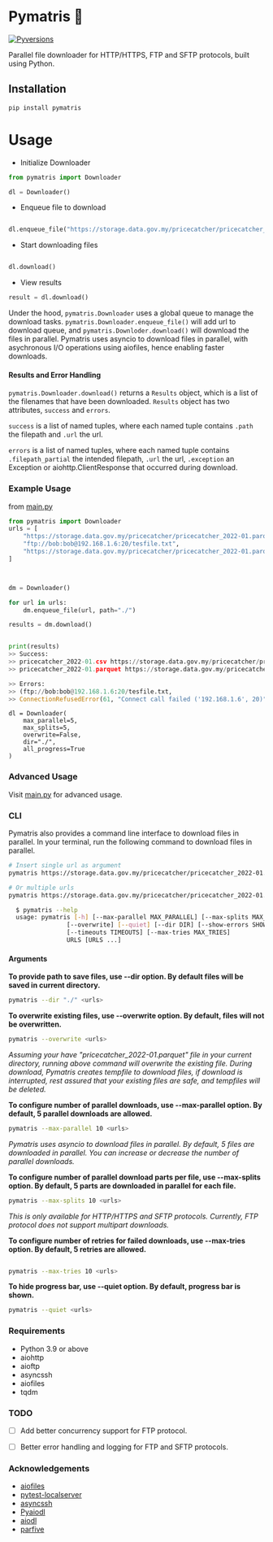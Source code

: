 # Pymatris 📂


[![Pyversions](https://img.shields.io/pypi/pyversions/pymatris.svg?style=flat-square)](https://pypi.python.org/pypi/pymatris)

Parallel file downloader for HTTP/HTTPS, FTP and SFTP protocols, built using Python.


## Installation

```
pip install pymatris
```

#  Usage

* Initialize Downloader
```python
from pymatris import Downloader

dl = Downloader()
```
* Enqueue file to download
```python

dl.enqueue_file("https://storage.data.gov.my/pricecatcher/pricecatcher_2022-01.parquet", path="./")

```

* Start downloading files
```python

dl.download()

```

* View results
```python
result = dl.download()
```



Under the hood, `pymatris.Downloader` uses a global queue to manage the download tasks. `pymatris.Downloader.enqueue_file()` will add url to download queue, and `pymatris.Downloder.download()` will download the files in parallel. Pymatris uses asyncio to download files in parallel, with asychronous I/O operations using aiofiles, hence enabling faster downloads.


#### Results and Error Handling
`pymatris.Downloader.download()` returns a `Results` object, which is a list of the filenames that have been downloaded. `Results` object has two attributes, `success` and `errors`. 

`success` is a list of named tuples, where each named tuple contains `.path` the filepath and `.url` the url. 

`errors` is a list of named tuples, where each named tuple contains `.filepath_partial` the intended filepath, `.url` the url, `.exception` an Exception or aiohttp.ClientResponse that occurred during download.


### Example Usage

from [main.py](https://github.com/zhuolisam/pymatris/blob/main/main.py)

```python
from pymatris import Downloader
urls = [
    "https://storage.data.gov.my/pricecatcher/pricecatcher_2022-01.parquet",
    "ftp://bob:bob@192.168.1.6:20/tesfile.txt",
    "https://storage.data.gov.my/pricecatcher/pricecatcher_2022-01.parquet",
]



dm = Downloader()

for url in urls:
    dm.enqueue_file(url, path="./")

results = dm.download()


print(results)
>> Success:
>> pricecatcher_2022-01.csv https://storage.data.gov.my/pricecatcher/pricecatcher_2022-01.csv
>> pricecatcher_2022-01.parquet https://storage.data.gov.my/pricecatcher/pricecatcher_2022-01.parquet

>> Errors:
>> (ftp://bob:bob@192.168.1.6:20/tesfile.txt,
>> ConnectionRefusedError(61, "Connect call failed ('192.168.1.6', 20)"))

```


```
dl = Downloader(
    max_parallel=5,
    max_splits=5,
    overwrite=False,
    dir="./",
    all_progress=True
)
```


### Advanced Usage
Visit [main.py](https://github.com/zhuolisam/pymatris/blob/main/main.py) for advanced usage.


### CLI
Pymatris also provides a command line interface to download files in parallel.
In your terminal, run the following command to download files in parallel.
```bash
# Insert single url as argument
pymatris https://storage.data.gov.my/pricecatcher/pricecatcher_2022-01.parquet 

# Or multiple urls 
pymatris https://storage.data.gov.my/pricecatcher/pricecatcher_2022-01.parquet https://storage.data.gov.my/pricecatcher/pricecatcher_2022-02.parquet https://storage.data.gov.my/pricecatcher/pricecatcher_2022-03.parquet
```

```bash
  $ pymatris --help
  usage: pymatris [-h] [--max-parallel MAX_PARALLEL] [--max-splits MAX_SPLITS]
                [--overwrite] [--quiet] [--dir DIR] [--show-errors SHOW_ERRORS]
                [--timeouts TIMEOUTS] [--max-tries MAX_TRIES]
                URLS [URLS ...]

```


#### Arguments

**To provide path to save files, use --dir option. By default files will be saved in current directory.**

```bash
pymatris --dir "./" <urls>
```

**To overwrite existing files, use --overwrite option. By default, files will not be overwritten.**

```bash
pymatris --overwrite <urls>
```
_Assuming your have "pricecatcher_2022-01.parquet" file in your current directory, running above command will overwrite the existing file.
During download, Pymatris creates tempfile to download files, if download is interrupted, rest assured that your existing files are safe, and tempfiles will be deleted._

**To configure number of parallel downloads, use --max-parallel option. By default, 5 parallel downloads are allowed.**

```bash
pymatris --max-parallel 10 <urls>
```
_Pymatris uses asyncio to download files in parallel. By default, 5 files are downloaded in parallel. You can increase or decrease the number of parallel downloads._



**To configure number of parallel download parts per file, use --max-splits option. By default, 5 parts are downloaded in parallel for each file.**

```bash
pymatris --max-splits 10 <urls>
```
_This is only available for HTTP/HTTPS and SFTP protocols. Currently, FTP protocol does not support multipart downloads._

**To configure number of retries for failed downloads, use --max-tries option. By default, 5 retries are allowed.**

```bash

pymatris --max-tries 10 <urls>
```

**To hide progress bar, use --quiet option. By default, progress bar is shown.**

```bash
pymatris --quiet <urls>
```



### Requirements
* Python 3.9 or above
* aiohttp
* aioftp
* asyncssh
* aiofiles
* tqdm


### TODO
- [ ] Add better concurrency support for FTP protocol.
- [ ] Better error handling and logging for FTP and SFTP protocols.


### Acknowledgements 
* [aiofiles](https://github.com/Tinche/aiofiles)
* [pytest-localserver](https://github.com/pytest-dev/pytest-localserver)
* [asyncssh](https://github.com/ronf/asyncssh)
* [Pyaiodl](https://github.com/aryanvikash/Pyaiodl)
* [aiodl](https://github.com/cshuaimin/aiodl)
* [parfive](https://github.com/Cadair/parfive)